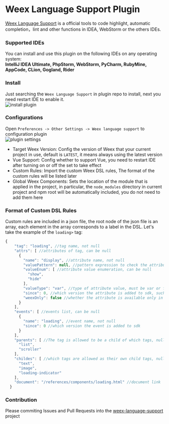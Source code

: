 # Weex Language Support Plugin

[Weex Language Support](https://plugins.jetbrains.com/plugin/9189-weex-language-support) is a official tools to code highlight, automatic completion，lint and other functions in IDEA, WebStorm or the others IDEs.

### Supported IDEs
You can install and use this plugin on the following IDEs on any operating system:       
**IntelliJ IDEA Ultimate, PhpStorm,  WebStorm,  PyCharm,  RubyMine,  AppCode,  CLion,  Gogland,  Rider**

### Install
Just searching the `Weex Language Support` in plugin repo to install, next you need restart IDE to enable it.    
![install plugin](https://img.alicdn.com/tfs/TB1y6nrXwvGK1Jjy0FdXXaxzVXa-1316-462.png)

### Configurations
Open `Preferences -> Other Settings -> Weex language support` to configuration plugin   
![plugin settings](https://img.alicdn.com/tfs/TB1FonrXwvGK1Jjy0FgXXX9hFXa-559-244.png)    
- Target Weex Version: Config the version of Weex that your current project in use, default is `LATEST`, it means always using the latest version
- Vue Support: Config whether to support Vue, you need to restart IDE after turning on or off the set to take effect
- Custom Rules: Import the custom Weex DSL rules, The format of the custom rules will be listed later
- Global Weex Components: Sets the location of the module that is applied in the project, in particular, the `node_modules` directory in current project and npm root will be automatically included, you do not need to add them here


### Format of Custom DSL Rules 
Custom rules are included in a json file, the root node of the json file is an array, each element in the array corresponds to a label in the DSL.
Let's take the example of the `loading>` tag: 
```js
{
    "tag": "loading", //tag name, not null
    "attrs": [ //attributes of tag, can be null
      {
        "name": "display", //attribute name, not null
        "valuePattern": null, //pattern expression to check the attribute value, can be null
        "valueEnum": [ //attribute value enumeration, can be null
          "show",
          "hide"
        ],
        "valueType": "var", //type of attribute value, must be var or function
        "since": 0, //which version the attribute is added to sdk, such as 0.11
        "weexOnly": false //whether the attribute is available only in 1.0 syntax, default is false
      }
    ],
    "events": [ //events list, can be null
      {
        "name": "loading", //event name, not null
        "since": 0 //which version the event is added to sdk
      }
    ],
    "parents": [ //The tag is allowed to be a child of which tags, null means no restrictions
      "list",
      "scroller"
    ],
    "childes": [ //which tags are allowed as their own child tags, null means no restrictions
      "text",
      "image",
      "loading-indicator"
    ],
    "document": "/references/components/loading.html" //document link
  }
```    

### Contribution
Please commiting Issues and Pull Requests into the [weex-language-support](https://github.com/misakuo/weex-language-support) project
